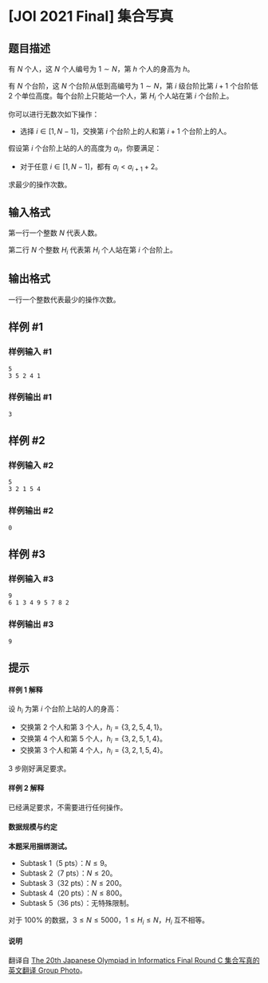 # [JOI 2021 Final] 集合写真

## 题目描述

有 $N$ 个人，这 $N$ 个人编号为 $1 \sim N$，第 $h$ 个人的身高为 $h$。

有 $N$ 个台阶，这 $N$ 个台阶从低到高编号为 $1 \sim N$，第 $i$ 级台阶比第 $i+1$ 个台阶低 $2$ 个单位高度。每个台阶上只能站一个人，第 $H_i$ 个人站在第 $i$ 个台阶上。

你可以进行无数次如下操作：

- 选择 $i \in [1,N-1]$，交换第 $i$ 个台阶上的人和第 $i+1$ 个台阶上的人。

假设第 $i$ 个台阶上站的人的高度为 $a_i$，你要满足：

- 对于任意 $i \in [1,N-1]$，都有 $a_i <a_{i+1}+2$。

求最少的操作次数。

## 输入格式

第一行一个整数 $N$ 代表人数。

第二行 $N$ 个整数 $H_i$ 代表第 $H_i$ 个人站在第 $i$ 个台阶上。

## 输出格式

一行一个整数代表最少的操作次数。

## 样例 #1

### 样例输入 #1
```
5
3 5 2 4 1
```

### 样例输出 #1

```
3
```

## 样例 #2

### 样例输入 #2
```
5
3 2 1 5 4
```

### 样例输出 #2

```
0
```

## 样例 #3

### 样例输入 #3
```
9
6 1 3 4 9 5 7 8 2
```

### 样例输出 #3

```
9
```

## 提示

#### 样例 1 解释

设 $h_i$ 为第 $i$ 个台阶上站的人的身高：

- 交换第 $2$ 个人和第 $3$ 个人，$h_i=\{3,2,5,4,1\}$。
- 交换第 $4$ 个人和第 $5$ 个人，$h_i=\{3,2,5,1,4\}$。
- 交换第 $3$ 个人和第 $4$ 个人，$h_i=\{3,2,1,5,4\}$。

$3$ 步刚好满足要求。

#### 样例 2 解释

已经满足要求，不需要进行任何操作。

#### 数据规模与约定

**本题采用捆绑测试。**

- Subtask 1（5 pts）：$N \le 9$。
- Subtask 2（7 pts）：$N \le 20$。
- Subtask 3（32 pts）：$N \le 200$。
- Subtask 4（20 pts）：$N \le 800$。
- Subtask 5（36 pts）：无特殊限制。

对于 $100\%$ 的数据，$3 \le N \le 5000$，$1 \le H_i \le N$，$H_i$ 互不相等。

#### 说明

翻译自 [The 20th Japanese Olympiad in Informatics Final Round C 集合写真的英文翻译 Group Photo](https://www.ioi-jp.org/joi/2020/2021-ho/2021-ho-t3-en.pdf)。
